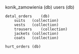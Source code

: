konik_zamowienia	(db)
	users	(db)

	detal_orders	(db)
		suits	(collection)
		vests	(collection)
		trousers	(collection)
		jackets	(collection)
		coats	(collection)

	hurt_orders	(db)